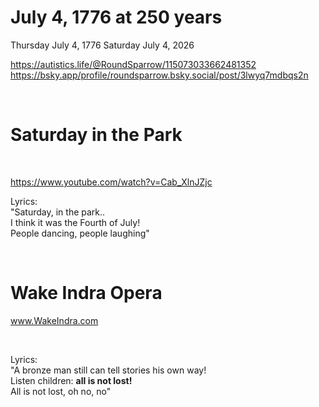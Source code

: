 # July 4, 1776 at 250 years

Thursday July 4, 1776
Saturday July 4, 2026

https://autistics.life/@RoundSparrow/115073033662481352    
https://bsky.app/profile/roundsparrow.bsky.social/post/3lwyq7mdbqs2n   

&nbsp;

# Saturday in the Park

&nbsp;

https://www.youtube.com/watch?v=Cab_XlnJZjc     

Lyrics:      
"Saturday, in the park..    
I think it was the Fourth of July!    
People dancing, people laughing"   

&nbsp;

# Wake Indra Opera 

www.WakeIndra.com 

&nbsp;

Lyrics:    
"A bronze man still can tell stories his own way!   
Listen children: **all is not lost!**   
All is not lost, oh no, no"    
